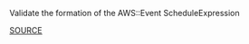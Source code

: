 Validate the formation of the AWS::Event ScheduleExpression

[SOURCE](https://docs.aws.amazon.com/AmazonCloudWatch/latest/events/ScheduledEvents.html)